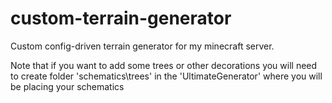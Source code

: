 # custom-terrain-generator
Custom config-driven terrain generator for my minecraft server.

Note that if you want to add some trees or other decorations you will need to create folder 'schematics\trees' in the 'UltimateGenerator' where you will be placing your schematics
